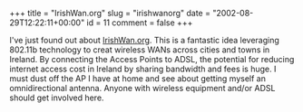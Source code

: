+++
title = "IrishWan.org"
slug = "irishwanorg"
date = "2002-08-29T12:22:11+00:00"
id = 11
comment = false
+++

I've just found out about [IrishWan.org](http://www.irishwan.org/). This is a fantastic idea leveraging 802.11b technology to creat wireless WANs across cities and towns in Ireland. By connecting the Access Points to ADSL, the potential for reducing internet access cost in Ireland by sharing bandwidth and fees is huge. I must dust off the AP I have at home and see about getting myself an omnidirectional antenna. Anyone with wireless equipment and/or ADSL should get involved here.

